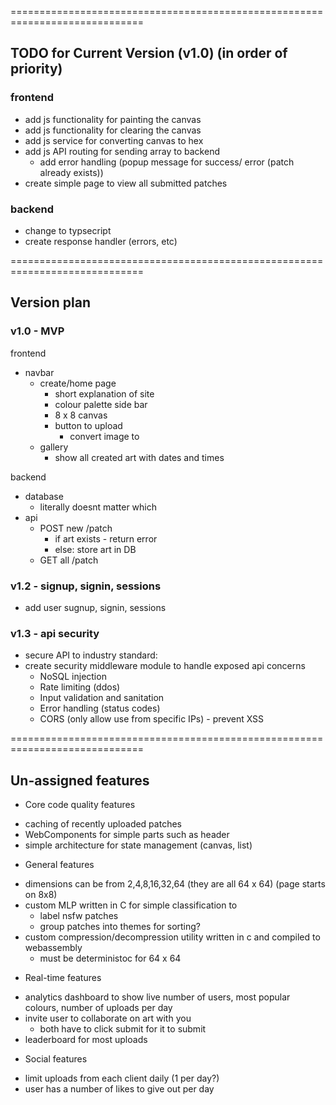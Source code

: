 
=============================================================================

## TODO for Current Version (v1.0) (in order of priority)
### frontend
- add js functionality for painting the canvas
- add js functionality for clearing the canvas
- add js service for converting canvas to hex
- add js API routing for sending array to backend
    - add error handling (popup message for success/ error (patch already exists))
- create simple page to view all submitted patches

### backend
- change to typsecript
- create response handler (errors, etc)

=============================================================================

## Version plan
### v1.0 - MVP
frontend
- navbar 
    - create/home page
        - short explanation of site
        - colour palette side bar 
        - 8 x 8 canvas
        - button to upload
            - convert image to 
    - gallery
        - show all created art with dates and times
    
backend
- database
    - literally doesnt matter which
- api
    - POST new /patch
        - if art exists - return error
        - else: store art in DB
    - GET all /patch

### v1.2 - signup, signin, sessions
- add user sugnup, signin, sessions

### v1.3 - api security
- secure API to industry standard:
- create security middleware module to handle exposed api concerns
    - NoSQL injection
    - Rate limiting (ddos)
    - Input validation and sanitation
    - Error handling (status codes)
    - CORS (only allow use from specific IPs) - prevent XSS

=============================================================================

## Un-assigned features
+ Core code quality features
- caching of recently uploaded patches
- WebComponents for simple parts such as header
- simple architecture for state management (canvas, list)

+ General features
- dimensions can be from 2,4,8,16,32,64 (they are all 64 x 64) (page starts on 8x8)
- custom MLP written in C for simple classification to 
    - label nsfw patches
    - group patches into themes for sorting?
- custom compression/decompression utility written in c and compiled to webassembly
    - must be deterministoc for 64 x 64

+ Real-time features
- analytics dashboard to show live number of users, most popular colours, number of uploads per day
- invite user to collaborate on art with you
    - both have to click submit for it to submit
- leaderboard for most uploads

+ Social features
- limit uploads from each client daily (1 per day?)
- user has a number of likes to give out per day


